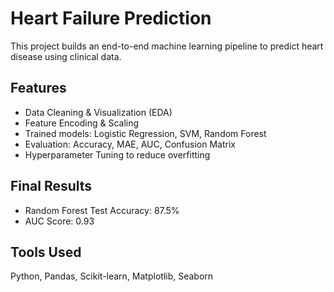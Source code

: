 # Heart Failure Prediction 

This project builds an end-to-end machine learning pipeline to predict heart disease using clinical data.

## Features
- Data Cleaning & Visualization (EDA)
- Feature Encoding & Scaling
- Trained models: Logistic Regression, SVM, Random Forest
- Evaluation: Accuracy, MAE, AUC, Confusion Matrix
- Hyperparameter Tuning to reduce overfitting

## Final Results
- Random Forest Test Accuracy: 87.5%
- AUC Score: 0.93

## Tools Used
Python, Pandas, Scikit-learn, Matplotlib, Seaborn
